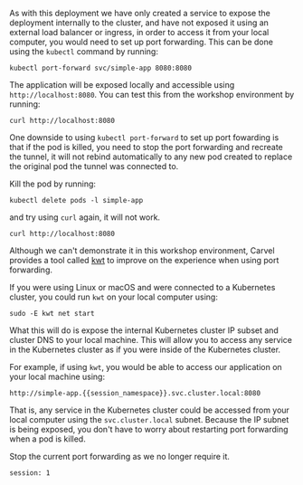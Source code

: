 As with this deployment we have only created a service to expose the deployment internally to the cluster, and have not exposed it using an external load balancer or ingress, in order to access it from your local computer, you would need to set up port forwarding. This can be done using the `kubectl` command by running:

```execute-1
kubectl port-forward svc/simple-app 8080:8080
```

The application will be exposed locally and accessible using `http://localhost:8080`. You can test this from the workshop environment by running:

```execute-2
curl http://localhost:8080
```

One downside to using `kubectl port-forward` to set up port fowarding is that if the pod is killed, you need to stop the port forwarding and recreate the tunnel, it will not rebind automatically to any new pod created to replace the original pod the tunnel was connected to.

Kill the pod by running:

```execute-2
kubectl delete pods -l simple-app
```

and try using `curl` again, it will not work.

```execute-2
curl http://localhost:8080
```

Although we can't demonstrate it in this workshop environment, Carvel provides a tool called [kwt](https://github.com/k14s/kwt) to improve on the experience when using port forwarding.

If you were using Linux or macOS and were connected to a Kubernetes cluster, you could run `kwt` on your local computer using:

```
sudo -E kwt net start
```

What this will do is expose the internal Kubernetes cluster IP subset and cluster DNS to your local machine. This will allow you to access any service in the Kubernetes cluster as if you were inside of the Kubernetes cluster.

For example, if using `kwt`, you would be able to access our application on your local machine using:

```
http://simple-app.{{session_namespace}}.svc.cluster.local:8080
```

That is, any service in the Kubernetes cluster could be accessed from your local computer using the `svc.cluster.local` subnet. Because the IP subnet is being exposed, you don't have to worry about restarting port forwarding when a pod is killed. 

Stop the current port forwarding as we no longer require it.

```terminal:interrupt
session: 1
```
